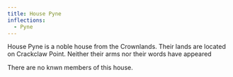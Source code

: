 ```yaml
---
title: House Pyne
inflections:
  - Pyne
---
```


House Pyne is a noble house from the Crownlands. Their lands are located on Crackclaw Point. Neither their arms nor their words have appeared

There are no knwn members of this house.


